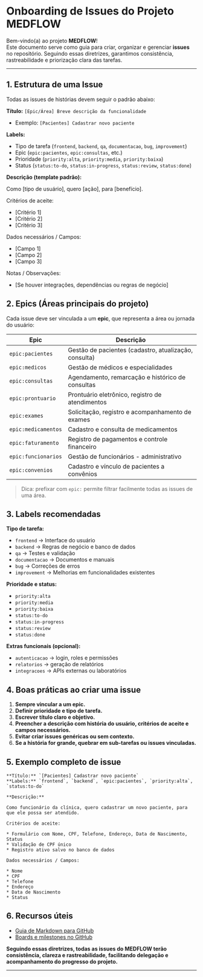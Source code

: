 # Onboarding de Issues do Projeto MEDFLOW

Bem-vindo(a) ao projeto **MEDFLOW**!  
Este documento serve como guia para criar, organizar e gerenciar **issues** no repositório. Seguindo essas diretrizes, garantimos consistência, rastreabilidade e priorização clara das tarefas.

---

## 1. Estrutura de uma Issue

Todas as issues de histórias devem seguir o padrão abaixo:

**Título:** `[Epic/Área] Breve descrição da funcionalidade`  
- Exemplo: `[Pacientes] Cadastrar novo paciente`

**Labels:**  
- Tipo de tarefa (`frontend`, `backend`, `qa`, `documentacao`, `bug`, `improvement`)  
- Epic (`epic:pacientes`, `epic:consultas`, etc.)  
- Prioridade (`priority:alta`, `priority:media`, `priority:baixa`)  
- Status (`status:to-do`, `status:in-progress`, `status:review`, `status:done`)

**Descrição (template padrão):**


Como \[tipo de usuário], quero \[ação], para \[benefício].

Critérios de aceite:

- \[Critério 1]
- \[Critério 2]
- \[Critério 3]

Dados necessários / Campos:

- \[Campo 1]
- \[Campo 2]
- \[Campo 3]

Notas / Observações:

- \[Se houver integrações, dependências ou regras de negócio]


## 2. Epics (Áreas principais do projeto)

Cada issue deve ser vinculada a um **epic**, que representa a área ou jornada do usuário:

| Epic | Descrição |
|------|-----------|
| `epic:pacientes` | Gestão de pacientes (cadastro, atualização, consulta) |
| `epic:medicos` | Gestão de médicos e especialidades |
| `epic:consultas` | Agendamento, remarcação e histórico de consultas |
| `epic:prontuario` | Prontuário eletrônico, registro de atendimentos |
| `epic:exames` | Solicitação, registro e acompanhamento de exames |
| `epic:medicamentos` | Cadastro e consulta de medicamentos |
| `epic:faturamento` | Registro de pagamentos e controle financeiro |
| `epic:funcionarios` | Gestão de funcionários - administrativo |
| `epic:convenios` | Cadastro e vínculo de pacientes a convênios |

> Dica: prefixar com `epic:` permite filtrar facilmente todas as issues de uma área.

## 3. Labels recomendadas

**Tipo de tarefa:**  
- `frontend` → Interface do usuário  
- `backend` → Regras de negócio e banco de dados  
- `qa` → Testes e validação  
- `documentacao` → Documentos e manuais  
- `bug` → Correções de erros  
- `improvement` → Melhorias em funcionalidades existentes  

**Prioridade e status:**  
- `priority:alta`  
- `priority:media`  
- `priority:baixa`  
- `status:to-do`  
- `status:in-progress`  
- `status:review`  
- `status:done`  

**Extras funcionais (opcional):**  
- `autenticacao` → login, roles e permissões  
- `relatorios` → geração de relatórios  
- `integracoes` → APIs externas ou laboratórios  

## 4. Boas práticas ao criar uma issue

1. **Sempre vincular a um epic.**  
2. **Definir prioridade e tipo de tarefa.**  
3. **Escrever título claro e objetivo.**  
4. **Preencher a descrição com história do usuário, critérios de aceite e campos necessários.**  
5. **Evitar criar issues genéricas ou sem contexto.**  
6. **Se a história for grande, quebrar em sub-tarefas ou issues vinculadas.**  

## 5. Exemplo completo de issue

```
**Título:** `[Pacientes] Cadastrar novo paciente`  
**Labels:** `frontend`, `backend`, `epic:pacientes`, `priority:alta`, `status:to-do`  

**Descrição:**

Como funcionário da clínica, quero cadastrar um novo paciente, para que ele possa ser atendido.

Critérios de aceite:

* Formulário com Nome, CPF, Telefone, Endereço, Data de Nascimento, Status
* Validação de CPF único
* Registro ativo salvo no banco de dados

Dados necessários / Campos:

* Nome
* CPF
* Telefone
* Endereço
* Data de Nascimento
* Status
```

## 6. Recursos úteis

- [Guia de Markdown para GitHub](https://guides.github.com/features/mastering-markdown/)  
- [Boards e milestones no GitHub](https://docs.github.com/en/issues/organizing-your-work-with-project-boards/about-project-boards)  

**Seguindo essas diretrizes, todas as issues do MEDFLOW terão consistência, clareza e rastreabilidade, facilitando delegação e acompanhamento do progresso do projeto.**

---

